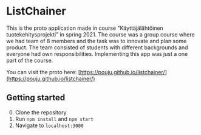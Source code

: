 # ListChainer

This is the proto application made in course "Käyttäjälähtöinen tuotekehitysprojekti" in spring 2021. The course was a group course where we had team of 8 members and the task was to innovate and plan some product. The team consisted of students with different backgrounds and everyone had own responsibilities. Implementing this app was just a one part of the course.

You can visit the proto here: [https://pouju.github.io/listchainer/](https://pouju.github.io/listchainer/)

## Getting started


0. Clone the repository
1. Run `npm install` and `npm start`
2. Navigate to `localhost:3000`